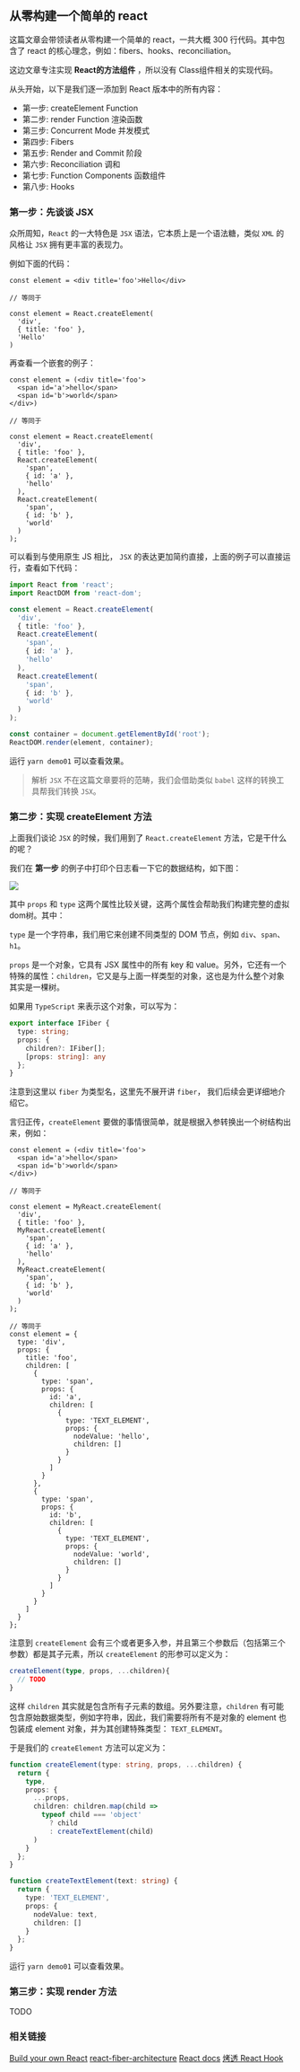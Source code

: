 ## 从零构建一个简单的 react

这篇文章会带领读者从零构建一个简单的 react，一共大概 300 行代码。其中包含了 react 的核心理念，例如：fibers、hooks、reconciliation。

这边文章专注实现 **React的方法组件** ，所以没有 Class组件相关的实现代码。

从头开始，以下是我们逐一添加到 React 版本中的所有内容：

- 第一步: createElement Function
- 第二步: render Function 渲染函数
- 第三步: Concurrent Mode 并发模式
- 第四步: Fibers
- 第五步: Render and Commit 阶段
- 第六步: Reconciliation 调和
- 第七步: Function Components 函数组件
- 第八步: Hooks

### 第一步：先谈谈 JSX

众所周知，`React` 的一大特色是 `JSX` 语法，它本质上是一个语法糖，类似 `XML` 的风格让 `JSX` 拥有更丰富的表现力。

例如下面的代码：

```tsx
const element = <div title='foo'>Hello</div>

// 等同于

const element = React.createElement(
  'div',
  { title: 'foo' },
  'Hello'
)
```

再查看一个嵌套的例子：

```tsx
const element = (<div title='foo'>
  <span id='a'>hello</span>
  <span id='b'>world</span>
</div>)

// 等同于

const element = React.createElement(
  'div',
  { title: 'foo' },
  React.createElement(
    'span',
    { id: 'a' },
    'hello'
  ),
  React.createElement(
    'span',
    { id: 'b' },
    'world'
  )
);
```

可以看到与使用原生 JS 相比， `JSX` 的表达更加简约直接，上面的例子可以直接运行，查看如下代码：

```ts
import React from 'react';
import ReactDOM from 'react-dom';

const element = React.createElement(
  'div',
  { title: 'foo' },
  React.createElement(
    'span',
    { id: 'a' },
    'hello'
  ),
  React.createElement(
    'span',
    { id: 'b' },
    'world'
  )
);

const container = document.getElementById('root');
ReactDOM.render(element, container);
```

运行 `yarn demo01` 可以查看效果。

> 解析 `JSX` 不在这篇文章要将的范畴，我们会借助类似 `babel` 这样的转换工具帮我们转换 `JSX`。

### 第二步：实现 createElement 方法

上面我们谈论 `JSX` 的时候，我们用到了 `React.createElement` 方法，它是干什么的呢？

我们在 **第一步** 的例子中打印个日志看一下它的数据结构，如下图：

![](./images/01.png)

其中 `props` 和 `type` 这两个属性比较关键，这两个属性会帮助我们构建完整的虚拟dom树。其中：

`type` 是一个字符串，我们用它来创建不同类型的 DOM 节点，例如 `div`、`span`、`h1`。

`props` 是一个对象，它具有 JSX 属性中的所有 key 和 value。另外，它还有一个特殊的属性：`children`，它又是与上面一样类型的对象，这也是为什么整个对象其实是一棵树。

如果用 `TypeScript` 来表示这个对象，可以写为：

```ts
export interface IFiber {
  type: string;
  props: {
    children?: IFiber[];
    [props: string]: any
  };
}
```

注意到这里以 `fiber` 为类型名，这里先不展开讲 `fiber`， 我们后续会更详细地介绍它。

言归正传，`createElement` 要做的事情很简单，就是根据入参转换出一个树结构出来，例如：

```tsx
const element = (<div title='foo'>
  <span id='a'>hello</span>
  <span id='b'>world</span>
</div>)

// 等同于

const element = MyReact.createElement(
  'div',
  { title: 'foo' },
  MyReact.createElement(
    'span',
    { id: 'a' },
    'hello'
  ),
  MyReact.createElement(
    'span',
    { id: 'b' },
    'world'
  )
);

// 等同于
const element = {
  type: 'div',
  props: {
    title: 'foo',
    children: [
      {
        type: 'span',
        props: {
          id: 'a',
          children: [
            {
              type: 'TEXT_ELEMENT',
              props: {
                nodeValue: 'hello',
                children: []
              }
            }
          ]
        }
      },
      {
        type: 'span',
        props: {
          id: 'b',
          children: [
            {
              type: 'TEXT_ELEMENT',
              props: {
                nodeValue: 'world',
                children: []
              }
            }
          ]
        }
      }
    ]
  }
};
```

注意到 `createElement` 会有三个或者更多入参，并且第三个参数后（包括第三个参数）都是其子元素，所以 `createElement` 的形参可以定义为：

```ts
createElement(type, props, ...children){
  // TODO
}
```

这样 `children` 其实就是包含所有子元素的数组。另外要注意，`children` 有可能包含原始数据类型，例如字符串，因此，我们需要将所有不是对象的 element 也包装成 element 对象，并为其创建特殊类型： `TEXT_ELEMENT`。

于是我们的 `createElement` 方法可以定义为：

```ts
function createElement(type: string, props, ...children) {
  return {
    type,
    props: {
      ...props,
      children: children.map(child =>
        typeof child === 'object'
          ? child
          : createTextElement(child)
      )
    }
  };
}

function createTextElement(text: string) {
  return {
    type: 'TEXT_ELEMENT',
    props: {
      nodeValue: text,
      children: []
    }
  };
}
```

运行 `yarn demo01` 可以查看效果。

### 第三步：实现 render 方法

TODO

### 相关链接

[Build your own React](https://pomb.us/build-your-own-react/)
[react-fiber-architecture](https://github.com/acdlite/react-fiber-architecture)
[React docs](https://zh-hans.reactjs.org/docs/reconciliation.html)
[烤透 React Hook](https://juejin.im/post/6867745889184972814)